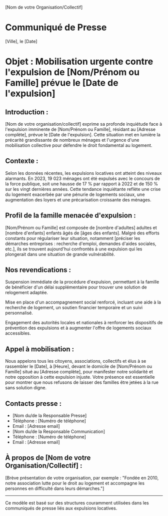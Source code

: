 [Nom de votre Organisation/Collectif]

# Communiqué de Presse

​[Ville], le [Date]​

# Objet : Mobilisation urgente contre l'expulsion de [Nom/Prénom ou Famille] prévue le [Date de l'expulsion]

## Introduction :

[Nom de votre organisation/collectif] exprime sa profonde inquiétude face à l'expulsion imminente de [Nom/Prénom ou Famille], résidant au [Adresse complète], prévue le [Date de l'expulsion]. Cette situation met en lumière la précarité grandissante de nombreux ménages et l'urgence d'une mobilisation collective pour défendre le droit fondamental au logement.​

## Contexte :

Selon les données récentes, les expulsions locatives ont atteint des niveaux alarmants. En 2023, 19 023 ménages ont été expulsés avec le concours de la force publique, soit une hausse de 17 % par rapport à 2022 et de 150 % sur les vingt dernières années. Cette tendance inquiétante reflète une crise du logement exacerbée par une pénurie de logements sociaux, une augmentation des loyers et une précarisation croissante des ménages.​

## Profil de la famille menacée d'expulsion :

[Nom/Prénom ou Famille] est composée de [nombre d'adultes] adultes et [nombre d'enfants] enfants âgés de [âges des enfants]. Malgré des efforts constants pour régulariser leur situation, notamment [préciser les démarches entreprises : recherche d'emploi, demandes d'aides sociales, etc.], ils se trouvent aujourd'hui confrontés à une expulsion qui les plongerait dans une situation de grande vulnérabilité.​

## Nos revendications :

Suspension immédiate de la procédure d'expulsion, permettant à la famille de bénéficier d'un délai supplémentaire pour trouver une solution de relogement adaptée.

Mise en place d'un accompagnement social renforcé, incluant une aide à la recherche de logement, un soutien financier temporaire et un suivi personnalisé.

Engagement des autorités locales et nationales à renforcer les dispositifs de prévention des expulsions et à augmenter l'offre de logements sociaux accessibles.

## Appel à mobilisation :

Nous appelons tous les citoyens, associations, collectifs et élus à se rassembler le [Date], à [Heure], devant le domicile de [Nom/Prénom ou Famille] situé au [Adresse complète], pour manifester notre solidarité et notre opposition à cette expulsion injuste. Votre présence est essentielle pour montrer que nous refusons de laisser des familles être jetées à la rue sans solution digne.

## Contacts presse :

- [Nom du/de la Responsable Presse]
- Téléphone : [Numéro de téléphone]
- Email : [Adresse email]
- [Nom du/de la Responsable Communication]
- Téléphone : [Numéro de téléphone]
- Email : [Adresse email]

## À propos de [Nom de votre Organisation/Collectif] :

[Brève présentation de votre organisation, par exemple : "Fondée en 2010, notre association lutte pour le droit au logement et accompagne les personnes en difficulté dans leurs démarches."]​

---
​Ce modèle est basé sur des structures couramment utilisées dans les communiqués de presse liés aux expulsions locatives.​
